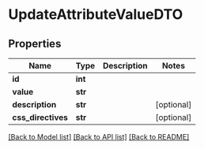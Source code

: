 # UpdateAttributeValueDTO

## Properties
Name | Type | Description | Notes
------------ | ------------- | ------------- | -------------
**id** | **int** |  | 
**value** | **str** |  | 
**description** | **str** |  | [optional] 
**css_directives** | **str** |  | [optional] 

[[Back to Model list]](../README.md#documentation-for-models) [[Back to API list]](../README.md#documentation-for-api-endpoints) [[Back to README]](../README.md)


